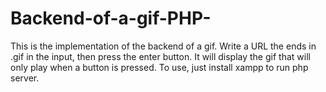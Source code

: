 # Backend-of-a-gif-PHP-
This is the implementation of the backend of a gif. Write a URL the ends in .gif in the input, then press the enter button. It will display the gif that will only play when a button is pressed. To use, just install xampp to run php server. 
